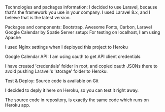 Technologies and packages information:
I decided to use Laravel, because that's the framework you use in your company. I used Laravel 8.x, and I beleive that is the latest version.

Packages and components:
Bootstrap,
Awesome Fonts,
Carbon,
Laravel Google Calendar by Spatie
Server setup:
For testing on localhost, I am using Apache

I used Nginx settings when I deployed this project to Heroku

Google Calendar API:
I am using oauth to get API client credentials

I have created 'credentials' folder in root, and copied oauth JSONs there to avoid pushing Laravel's 'storage' folder to Heroku.

Test & Deploy:
Source code is available on Git

I decided to deply it here on Heroku, so you can test it right away.

The source code in repository, is exactly the same code which runs on Heroku app.
